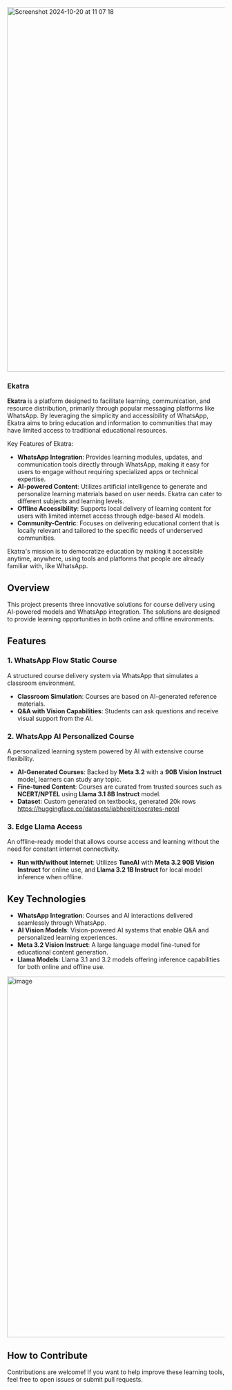 <img width="844" alt="Screenshot 2024-10-20 at 11 07 18" src="https://github.com/user-attachments/assets/fa73f3c9-1b3b-4cf3-801a-ed3b91c3d48d">

### Ekatra

**Ekatra** is a platform designed to facilitate learning, communication, and resource distribution, primarily through popular messaging platforms like WhatsApp. By leveraging the simplicity and accessibility of WhatsApp, Ekatra aims to bring education and information to communities that may have limited access to traditional educational resources.

Key Features of Ekatra:
- **WhatsApp Integration**: Provides learning modules, updates, and communication tools directly through WhatsApp, making it easy for users to engage without requiring specialized apps or technical expertise.
- **AI-powered Content**: Utilizes artificial intelligence to generate and personalize learning materials based on user needs. Ekatra can cater to different subjects and learning levels.
- **Offline Accessibility**: Supports local delivery of learning content for users with limited internet access through edge-based AI models.
- **Community-Centric**: Focuses on delivering educational content that is locally relevant and tailored to the specific needs of underserved communities.

Ekatra's mission is to democratize education by making it accessible anytime, anywhere, using tools and platforms that people are already familiar with, like WhatsApp.

## Overview
This project presents three innovative solutions for course delivery using AI-powered models and WhatsApp integration. The solutions are designed to provide learning opportunities in both online and offline environments. 

## Features

### 1. WhatsApp Flow Static Course
A structured course delivery system via WhatsApp that simulates a classroom environment.

- **Classroom Simulation**: Courses are based on AI-generated reference materials.
- **Q&A with Vision Capabilities**: Students can ask questions and receive visual support from the AI.

### 2. WhatsApp AI Personalized Course
A personalized learning system powered by AI with extensive course flexibility.

- **AI-Generated Courses**: Backed by **Meta 3.2** with a **90B Vision Instruct** model, learners can study any topic.
- **Fine-tuned Content**: Courses are curated from trusted sources such as **NCERT/NPTEL** using **Llama 3.1 8B Instruct** model.
- **Dataset**: Custom generated on textbooks, generated 20k rows https://huggingface.co/datasets/iabheejit/socrates-nptel

### 3. Edge Llama Access
An offline-ready model that allows course access and learning without the need for constant internet connectivity.

- **Run with/without Internet**: Utilizes **TuneAI** with **Meta 3.2 90B Vision Instruct** for online use, and **Llama 3.2 1B Instruct** for local model inference when offline.

## Key Technologies

- **WhatsApp Integration**: Courses and AI interactions delivered seamlessly through WhatsApp.
- **AI Vision Models**: Vision-powered AI systems that enable Q&A and personalized learning experiences.
- **Meta 3.2 Vision Instruct**: A large language model fine-tuned for educational content generation.
- **Llama Models**: Llama 3.1 and 3.2 models offering inference capabilities for both online and offline use.

<img width="835" alt="image" src="https://github.com/user-attachments/assets/74d5b613-5313-431f-9e43-2f8d50f6306c">


## How to Contribute
Contributions are welcome! If you want to help improve these learning tools, feel free to open issues or submit pull requests.
